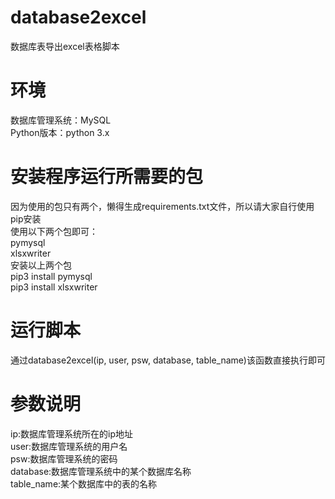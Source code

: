 # database2excel
数据库表导出excel表格脚本

# 环境
数据库管理系统：MySQL  
Python版本：python 3.x

# 安装程序运行所需要的包
因为使用的包只有两个，懒得生成requirements.txt文件，所以请大家自行使用pip安装  
使用以下两个包即可：  
pymysql  
xlsxwriter  
安装以上两个包  
pip3 install pymysql  
pip3 install xlsxwriter

# 运行脚本
通过database2excel(ip, user, psw, database, table_name)该函数直接执行即可

# 参数说明
ip:数据库管理系统所在的ip地址  
user:数据库管理系统的用户名  
psw:数据库管理系统的密码  
database:数据库管理系统中的某个数据库名称  
table_name:某个数据库中的表的名称

